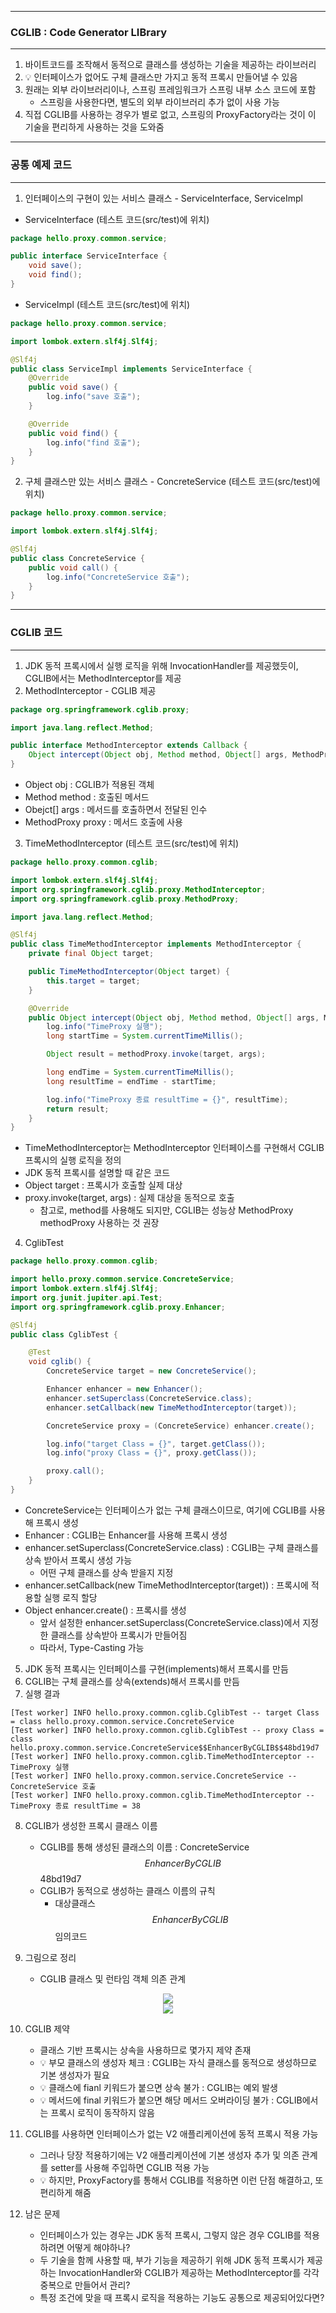 -----
### CGLIB : Code Generator LIBrary
-----
1. 바이트코드를 조작해서 동적으로 클래스를 생성하는 기술을 제공하는 라이브러리
2. 💡 인터페이스가 없어도 구체 클래스만 가지고 동적 프록시 만들어낼 수 있음
3. 원래는 외부 라이브러리이나, 스프링 프레임워크가 스프링 내부 소스 코드에 포함
   - 스프링을 사용한다면, 별도의 외부 라이브러리 추가 없이 사용 가능
4. 직접 CGLIB를 사용하는 경우가 별로 없고, 스프링의 ProxyFactory라는 것이 이 기술을 편리하게 사용하는 것을 도와줌

-----
### 공통 예제 코드
-----
1. 인터페이스의 구현이 있는 서비스 클래스 - ServiceInterface, ServiceImpl
  - ServiceInterface (테스트 코드(src/test)에 위치)
```java
package hello.proxy.common.service;

public interface ServiceInterface {
    void save();
    void find();
}
```
  
  - ServiceImpl (테스트 코드(src/test)에 위치)
```java
package hello.proxy.common.service;

import lombok.extern.slf4j.Slf4j;

@Slf4j
public class ServiceImpl implements ServiceInterface {
    @Override
    public void save() {
        log.info("save 호출");  
    }

    @Override
    public void find() {   
        log.info("find 호출");
    }
}
```

2. 구체 클래스만 있는 서비스 클래스 - ConcreteService (테스트 코드(src/test)에 위치)
```java
package hello.proxy.common.service;

import lombok.extern.slf4j.Slf4j;

@Slf4j
public class ConcreteService {
    public void call() {
        log.info("ConcreteService 호출");
    }
}
```

-----
### CGLIB 코드
-----
1. JDK 동적 프록시에서 실행 로직을 위해 InvocationHandler를 제공했듯이, CGLIB에서는 MethodInterceptor를 제공
2. MethodInterceptor - CGLIB 제공
```java
package org.springframework.cglib.proxy;

import java.lang.reflect.Method;

public interface MethodInterceptor extends Callback {
    Object intercept(Object obj, Method method, Object[] args, MethodProxy proxy) throws Throwable;
}
```
  - Object obj : CGLIB가 적용된 객체
  - Method method : 호출된 메서드
  - Obejct[] args : 메서드를 호출하면서 전달된 인수
  - MethodProxy proxy : 메서드 호출에 사용

3. TimeMethodInterceptor (테스트 코드(src/test)에 위치)
```java
package hello.proxy.common.cglib;

import lombok.extern.slf4j.Slf4j;
import org.springframework.cglib.proxy.MethodInterceptor;
import org.springframework.cglib.proxy.MethodProxy;

import java.lang.reflect.Method;

@Slf4j
public class TimeMethodInterceptor implements MethodInterceptor {
    private final Object target;

    public TimeMethodInterceptor(Object target) {
        this.target = target;
    }

    @Override
    public Object intercept(Object obj, Method method, Object[] args, MethodProxy methodProxy) throws Throwable {
        log.info("TimeProxy 실행");
        long startTime = System.currentTimeMillis();

        Object result = methodProxy.invoke(target, args);

        long endTime = System.currentTimeMillis();
        long resultTime = endTime - startTime;

        log.info("TimeProxy 종료 resultTime = {}", resultTime);
        return result;
    }
}
```
  - TimeMethodInterceptor는 MethodInterceptor 인터페이스를 구현해서 CGLIB 프록시의 실행 로직을 정의
  - JDK 동적 프록시를 설명할 때 같은 코드
  - Object target : 프록시가 호출할 실제 대상
  - proxy.invoke(target, args) : 실제 대상을 동적으로 호출
    + 참고로, method를 사용해도 되지만, CGLIB는 성능상 MethodProxy methodProxy 사용하는 것 권장

4. CglibTest
```java
package hello.proxy.common.cglib;

import hello.proxy.common.service.ConcreteService;
import lombok.extern.slf4j.Slf4j;
import org.junit.jupiter.api.Test;
import org.springframework.cglib.proxy.Enhancer;

@Slf4j
public class CglibTest {

    @Test
    void cglib() {
        ConcreteService target = new ConcreteService();

        Enhancer enhancer = new Enhancer();
        enhancer.setSuperclass(ConcreteService.class);
        enhancer.setCallback(new TimeMethodInterceptor(target));

        ConcreteService proxy = (ConcreteService) enhancer.create();

        log.info("target Class = {}", target.getClass());
        log.info("proxy Class = {}", proxy.getClass());

        proxy.call();
    }
}
```
  - ConcreteService는 인터페이스가 없는 구체 클래스이므로, 여기에 CGLIB를 사용해 프록시 생성
  - Enhancer : CGLIB는 Enhancer를 사용해 프록시 생성
  - enhancer.setSuperclass(ConcreteService.class) : CGLIB는 구체 클래스를 상속 받아서 프록시 생성 가능
    + 어떤 구체 클래스를 상속 받을지 지정
  - enhancer.setCallback(new TimeMethodInterceptor(target)) : 프록시에 적용할 실행 로직 할당
  - Object enhancer.create() : 프록시를 생성
    + 앞서 설정한 enhancer.setSuperclass(ConcreteService.class)에서 지정한 클래스를 상속받아 프록시가 만들어짐
    + 따라서, Type-Casting 가능

5. JDK 동적 프록시는 인터페이스를 구현(implements)해서 프록시를 만듬
6. CGLIB는 구체 클래스를 상속(extends)해서 프록시를 만듬
7. 실행 결과
```
[Test worker] INFO hello.proxy.common.cglib.CglibTest -- target Class = class hello.proxy.common.service.ConcreteService
[Test worker] INFO hello.proxy.common.cglib.CglibTest -- proxy Class = class hello.proxy.common.service.ConcreteService$$EnhancerByCGLIB$$48bd19d7
[Test worker] INFO hello.proxy.common.cglib.TimeMethodInterceptor -- TimeProxy 실행
[Test worker] INFO hello.proxy.common.service.ConcreteService -- ConcreteService 호출
[Test worker] INFO hello.proxy.common.cglib.TimeMethodInterceptor -- TimeProxy 종료 resultTime = 38
```

8. CGLIB가 생성한 프록시 클래스 이름
   - CGLIB를 통해 생성된 클래스의 이름 : ConcreteService$$EnhancerByCGLIB$$48bd19d7
   - CGLIB가 동적으로 생성하는 클래스 이름의 규칙
     + 대상클래스$$EnhancerByCGLIB$$임의코드

9. 그림으로 정리
    - CGLIB 클래스 및 런타임 객체 의존 관계
<div align="center">
<img src="https://github.com/user-attachments/assets/70a02a66-ce4e-4753-aaf4-4ab5512238fa">
</div>

<div align="center">
<img src="https://github.com/user-attachments/assets/95a10d80-3e8b-4231-ae4d-6e5ece6ab3f1">
</div>

10. CGLIB 제약
    - 클래스 기반 프록시는 상속을 사용하므로 몇가지 제약 존재
    - 💡 부모 클래스의 생성자 체크 : CGLIB는 자식 클래스를 동적으로 생성하므로 기본 생성자가 필요
    - 💡 클래스에 fianl 키워드가 붙으면 상속 불가 : CGLIB는 예외 발생
    - 💡 메서드에 final 키워드가 붙으면 해당 메서드 오버라이딩 불가 : CGLIB에서는 프록시 로직이 동작하지 않음

11. CGLIB를 사용하면 인터페이스가 없는 V2 애플리케이션에 동적 프록시 적용 가능
    - 그러나 당장 적용하기에는 V2 애플리케이션에 기본 생성자 추가 및 의존 관계를 setter를 사용해 주입하면 CGLIB 적용 가능
    - 💡 하지만, ProxyFactory를 통해서 CGLIB를 적용하면 이런 단점 해결하고, 또 편리하게 해줌

12. 남은 문제
    - 인터페이스가 있는 경우는 JDK 동적 프록시, 그렇지 않은 경우 CGLIB를 적용하려면 어떻게 해야하나?
    - 두 기술을 함께 사용할 때, 부가 기능을 제공하기 위해 JDK 동적 프록시가 제공하는 InvocationHandler와 CGLIB가 제공하는 MethodInterceptor를 각각 중복으로 만들어서 관리?
    - 특정 조건에 맞을 때 프록시 로직을 적용하는 기능도 공통으로 제공되어있다면?
